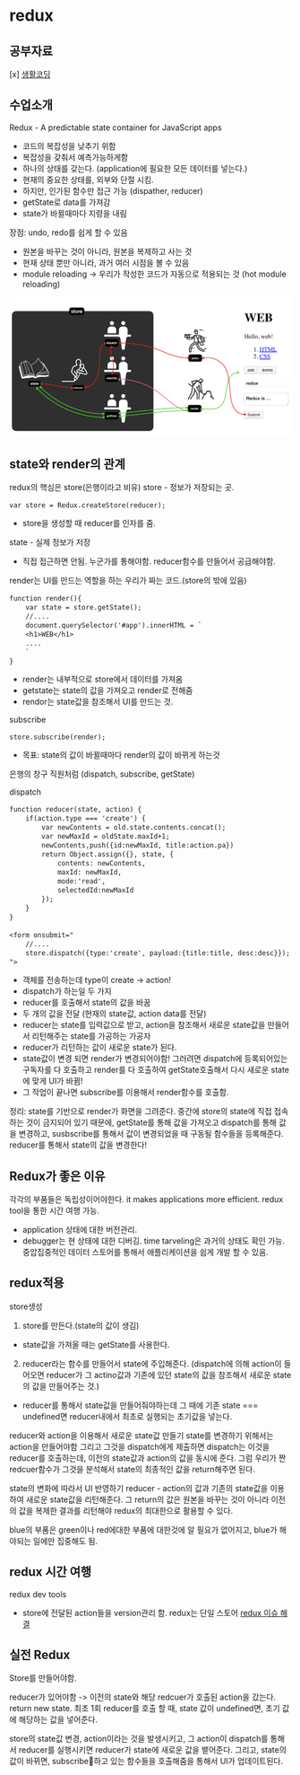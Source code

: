 # redux

## 공부자료
[x] [생활코딩](https://www.opentutorials.org/module/4078)

## 수업소개
Redux - A predictable state container for JavaScript apps
- 코드의 복잡성을 낮추기 위함
- 복잡성을 갖춰서 예측가능하게함
- 하나의 상태를 갖는다. (application에 필요한 모든 데이터를 넣는다.)
- 현재의 중요한 상태를, 외부와 단절 시킴. 
 - 하지만, 인가된 함수만 접근 가능 (dispather, reducer)
 - getState로 data를 가져감
 - state가 바뀔때마다 지령을 내림

장점:
undo, redo를 쉽게 할 수 있음
- 원본을 바꾸는 것이 아니라, 원본을 복제하고 사는 것
- 현재 상태 뿐만 아니라, 과거 여러 시점을 볼 수 있음
- module reloading -> 우리가 작성한 코드가 자동으로 적용되는 것 (hot module reloading)

![redux_map](./images/reduxmap.png)

## state와 render의 관계
redux의 핵심은 store(은행이라고 비유)
store - 정보가 저장되는 곳.
```
var store = Redux.createStore(reducer);

```
- store을 생성할 때 reducer를 인자를 줌.

state - 실제 정보가 저장
- 직접 접근하면 안됨. 누군가를 통해야함.
reducer함수를 만들어서 공급해야함.

render는 UI를 만드는 역할을 하는 우리가 짜는 코드.(store의 밖에 있음)
```
function render(){
    var state = store.getState();
    //....
    document.querySelector('#app').innerHTML = `
    <h1>WEB</h1>
    ....
    `
}
```
- render는 내부적으로 store에서 데이터를 가져옴 
 - getstate는 state의 값을 가져오고 render로 전해줌
- rendor는 state값을 참조해서 UI를 만드는 것.

subscribe
```
store.subscribe(render);
```
- 목표: state의 값이 바뀔때마다 render의 값이 바뀌게 하는것

은행의 창구 직원처럼 (dispatch, subscribe, getState)

dispatch
```
function reducer(state, action) {
    if(action.type === 'create') {
        var newContents = old.state.contents.concat();
        var newMaxId = oldState.maxId+1;
        newContents,push({id:newMaxId, title:action.pa})
        return Object.assign({}, state, {
            contents: newContents,
            maxId: newMaxId,
            mode:'read',
            selectedId:newMaxId
        });
    }
}

<form onsubmit="
    //....
    store.dispatch({type:'create', payload:{title:title, desc:desc}});
">
```
- 객체를 전송하는데 type이 create -> action!
- dispatch가 하는일 두 가지
 - reducer를 호출해서 state의 값을 바꿈
  - 두 개의 값을 전달 (현재의 state값, action data를 전달)
  - reducer는 state를 입력값으로 받고, action을 참조해서 새로운 state값을 만들어서 리턴해주는 state를 가공하는 가공자
  - reducer가 리턴하는 값이 새로운 state가 된다.
  - state값이 변경 되면 render가 변경되어야함! 그러려면 dispatch에 등록되어있는 구독자를 다 호출하고 render를 다 호출하여 getState호출해서 다시 새로운 state에 맞게 UI가 바뀜!
 - 그 작업이 끝나면 subscribe를 이용해서 render함수를 호출함.

정리: state를 기반으로 render가 화면을 그려준다. 중간에 store의 state에 직접 접속하는 것이 금지되어 있기 때문에, getState를 통해 값을 가져오고 dispatch를 통해 값을 변경하고, susbscribe를 통해서 값이 변경되었을 때 구동될 함수들을 등록해준다. reducer를 통해서 state의 값을 변경한다!

## Redux가 좋은 이유
각각의 부품들은 독립성이어야한다.
it makes applications more efficient.
redux tool을 통한 시간 여행 가능.
- application 상태에 대한 버전관리.
- debugger는 현 상태에 대한 디버깅. time tarveling은 과거의 상태도 확인 가능.
중압집중적인 데이터 스토어를 통해서 애플리케이션을 쉽게 개발 할 수 있음.

## redux적용

store생성
1. store를 만든다.(state의 값이 생김)
 - state값을 가져올 때는 getState를 사용한다.
2. reducer라는 함수를 만들어서 state에 주입해준다. (dispatch에 의해 action이 들어오면 reducer가 그 actino값과 기존에 있던 state의 값을 참조해서 새로운 state의 값을 만들어주는 것.)
 -  reducer를 통해서 state값을 만들어줘야하는데 그 때에 기존 state === undefined면 reducer내에서 최초로 실행되는 초기값을 넣는다. 

reducer와 action을 이용해서 새로운 state값 만들기
state를 변경하기 위해서는 action을 만들어야함
그리고 그것을 dispatch에게 제출하면 dispatch는 이것을 reducer를 호출하는데, 이전의 state값과 action의 값을 동시에 준다.
그럼 우리가 짠 redcuer함수가 그것을 분석해서 state의 최종적인 값을 return해주면 된다.

state의 변화에 따라서 UI 반영하기
reducer - action의 값과 기존의 state값을 이용하여 새로운 state값을 리턴해준다. 그 return의 값은 원본을 바꾸는 것이 아니라 이전의 값을 복제한 결과를 리턴해야 redux의 최대한으로 활용할 수 있다.

blue의 부품은 green이나 red에대한 부품에 대한것에 알 필요가 없어지고, blue가 해야되는 일에만 집중해도 됨.

## redux 시간 여행
redux dev tools
- store에 전달된 action들을 version관리 함.
redux는 단일 스토어
[redux 이슈 해결](https://writingdeveloper.tistory.com/305)

## 실전 Redux
Store를 만들어야함.


reducer가 있어야함 -> 이전의 state와 해당 redcuer가 호출된 action을 갔는다. return new state. 최초 1회 reducer를 호출 할 때, state 값이 undefined면, 초기 값에 해당하는 값을 넣어준다.

store의 state값 변경, action이라는 것을 발생시키고, 그 action이 dispatch를 통해서 reducer를 실행시키면 reducer가 state에 새로운 값을 뱉어준다. 그리고, state의 값이 바뀌면, subscribe하고 있는 함수들을 호출해줌을 통해서 UI가 업데이트된다.